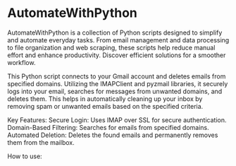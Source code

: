 # AutomateWithPython
AutomateWithPython is a collection of Python scripts designed to simplify and automate everyday tasks. From email management and data processing to file organization and web scraping, these scripts help reduce manual effort and enhance productivity. Discover efficient solutions for a smoother workflow.

This Python script connects to your Gmail account and deletes emails from specified domains. Utilizing the IMAPClient and pyzmail libraries, it securely logs into your email, searches for messages from unwanted domains, and deletes them. This helps in automatically cleaning up your inbox by removing spam or unwanted emails based on the specified criteria.

Key Features:
Secure Login: Uses IMAP over SSL for secure authentication.
Domain-Based Filtering: Searches for emails from specified domains.
Automated Deletion: Deletes the found emails and permanently removes them from the mailbox.


How to use:
